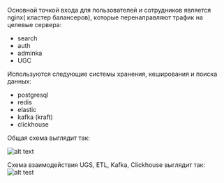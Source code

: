 Основной точкой входа для пользователей и сотрудников является nginx( кластер балансеров), которые перенаправляют трафик на целевые сервера:
 - search
 - auth
 - adminka
 - UGC

 Используются следующие системы хранения, кеширования и поиска данных:
  - postgresql
  - redis
  - elastic
  - kafka (kraft)
  - clickhouse


Общая схема выглядит так:

![alt text](https://www.plantuml.com/plantuml/png/PP6_JWCn3CRtF8NLlPLOEw12GHqGLLN4LDtWvjmsN9gWYwy28HPcte5NG4Y80ObdkBuHzySLf3V5_kBVvzXHQXGOSowsLWtBj_Ad_Dw_bb_L-L6-xr_AppeV0lJxfx2OherxW9F1O9ee5MMB6y9SRwhWhE3cIBV6PLX5jvDnekBorks0T6_4ewkBQVUgxIAMiOj0aQXKYenB30IzcG-ypYdqu4b1Mm0NvqaTZxrZSjoap_-PIuk1ZHRaskyCXOQOKHwyQ-C9kLpakRSKZZpcb9f3Kurw8wLOzrzQr1dSiJbYhd2LeJ3ixuqEiF8vq8uSLtXSFBP6PnjV13eGkBGKW3sWG_iOg2NY5SLJnnkLiO_bPXBvUf5aYoB6TVLVYTBC4ob_ZqxKY5nQREql)


Cхема взаимодействия UGS, ETL, Kafka, Clickhouse выглядит так:
![alt test](https://www.plantuml.com/plantuml/png/PP51JyCm38Nl_XLMpw29woJGq8Gum0qu8JIPp5L3swIAqqxxzpWk6uFwC7dnUv_yNDX8ffJ7lWDoEIQiKmnvvphF8OFMe5Fl_40XuzlZ5jy1jMvBAvmcxzWUhhMigQeL3NurtQno8jVkU59GLS77NzGJrIsTOFRdFoR7mJkyWCYIyl3wV69eko0a2bB7rEEUCitkqdsIC6uxxzecZiBma_m-K7TKj01S7a69ToNvMlE6FSwhO8xwzd8-WSvDPqdME77ojJ_Yro6hikM05FQsnPLHYdqERRzcrG1h2-HYaB5dCNtv7ZtQBGHqQjBVtSrXo5bUmAvCqGTqpHXQWNEkXRUXYP6SOx501f3OSnCF0B1HwjXttm00)
